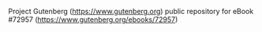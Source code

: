 Project Gutenberg (https://www.gutenberg.org) public repository
for eBook #72957 (https://www.gutenberg.org/ebooks/72957)
